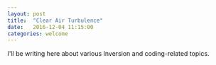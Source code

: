 ```yaml
---
layout: post
title:  "Clear Air Turbulence"
date:   2016-12-04 11:15:00
categories: welcome
---
```

I'll be writing here about various Inversion and coding-related topics.

